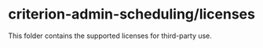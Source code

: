 # criterion-admin-scheduling/licenses

This folder contains the supported licenses for third-party use.
